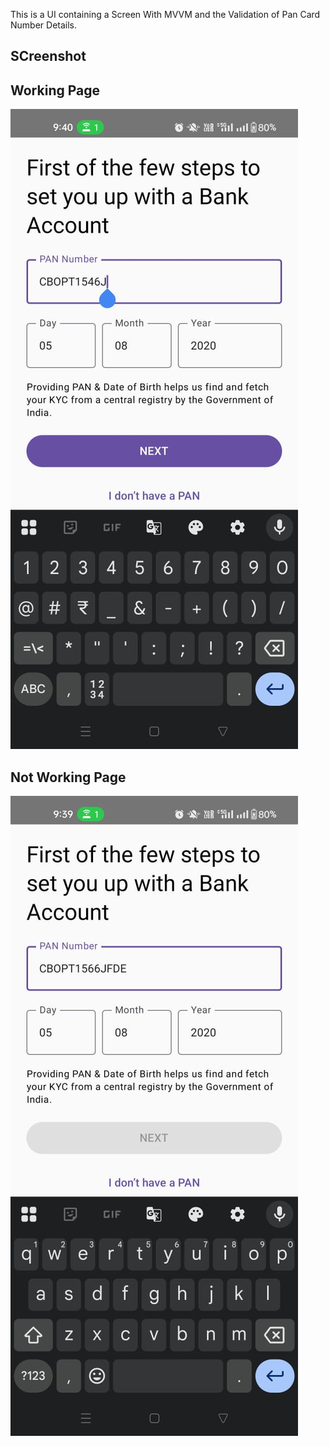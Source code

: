 This is a UI containing a Screen With MVVM and the Validation of Pan Card Number Details.

## SCreenshot

## Working Page
![image description](Screenshots/Entry_Working.png)

## Not Working Page
![image description](Screenshots/Not_Working.png)
